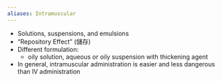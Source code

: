```yaml
---
aliases: Intramuscular
---
```

- Solutions, suspensions, and emulsions 
- “Repository Effect” (儲存) 
- Different formulation: 
	- oily solution, aqueous or oily suspension with thickening agent 
- In general, intramuscular administration is easier and less dangerous than IV administration